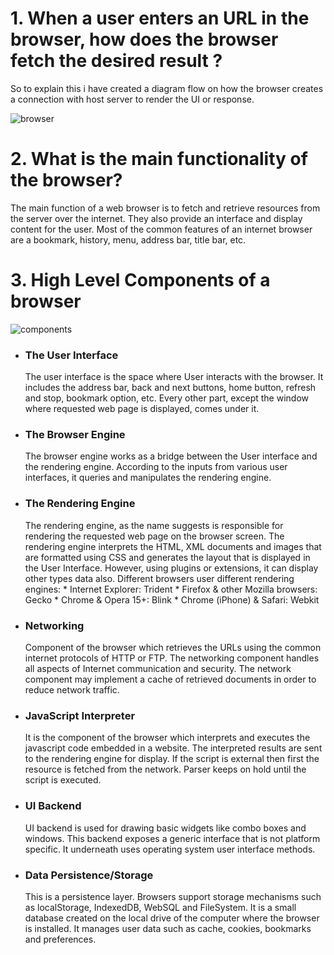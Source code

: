 <h1> 1. When a user enters an URL in the browser, how does the browser fetch the desired result ? </h1>
<p> So to explain this i have created a diagram flow on how the browser creates a connection with host server to render the UI or response.</p>

![browser](https://user-images.githubusercontent.com/77038740/224484556-cd5659e8-05c1-42ea-806a-6dffe3466f2a.png)

<h1> 2. What is the main functionality of the browser?</h1>

<p> The main function of a web browser is to fetch and retrieve resources from the server over the internet. They also provide an interface and display content for the user. Most of the common features of an internet browser are a bookmark, history, menu, address bar, title bar, etc.
</p>

<h1>3. High Level Components of a browser</h1>


![components](https://user-images.githubusercontent.com/77038740/224484885-3f8fd35e-bfcf-4644-b628-55a7dc546828.png)

<ul>
   <li>
     <h3>
The User Interface
</h3><p>
The user interface is the space where User interacts with the browser. It includes the address bar, back and next buttons, home button, refresh and stop, bookmark option, etc. Every other part, except the window where requested web page is displayed, comes under it.
</p>
</li>
<li>
<h3> The Browser Engine </h3>
<p> The browser engine works as a bridge between the User interface and the rendering engine. According to the inputs from various user interfaces, it queries and manipulates the rendering engine.
 </p>
</li>
<li>
<h3> The Rendering Engine </h3>
<p> The rendering engine, as the name suggests is responsible for rendering the requested web page on the browser screen. The rendering engine interprets the HTML, XML documents and images that are formatted using CSS and generates the layout that is displayed in the User Interface. However, using plugins or extensions, it can display other types data also. Different browsers user different rendering engines:
* Internet Explorer: Trident
* Firefox & other Mozilla browsers: Gecko
* Chrome & Opera 15+: Blink
* Chrome (iPhone) & Safari: Webkit </p>
</li>
<li>
<h3> Networking </h3>
<p>
Component of the browser which retrieves the URLs using the common internet protocols of HTTP or FTP. The networking component handles all aspects of Internet communication and security. The network component may implement a cache of retrieved documents in order to reduce network traffic.</p>
</li>
<li>
<h3> JavaScript Interpreter </h3>
<p> It is the component of the browser which interprets and executes the javascript code embedded in a website. The interpreted results are sent to the rendering engine for display. If the script is external then first the resource is fetched from the network. Parser keeps on hold until the script is executed.
 </p>
</li>
<li>
<h3>
UI Backend
</h3>
<p>
UI backend is used for drawing basic widgets like combo boxes and windows. This backend exposes a generic interface that is not platform specific. It underneath uses operating system user interface methods.
</p>
</li>
<li>
<h3> Data Persistence/Storage </h3>
<p>
This is a persistence layer. Browsers support storage mechanisms such as localStorage, IndexedDB, WebSQL and FileSystem. It is a small database created on the local drive of the computer where the browser is installed. It manages user data such as cache, cookies, bookmarks and preferences.
</p>
</li>
</ul>

